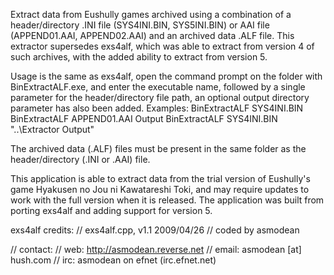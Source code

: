 Extract data from Eushully games archived using a combination of a header/directory .INI file (SYS4INI.BIN, SYS5INI.BIN) or AAI file (APPEND01.AAI, APPEND02.AAI) and an archived data .ALF file.
This extractor supersedes exs4alf, which was able to extract from version 4 of such archives, with the added ability to extract from version 5.

Usage is the same as exs4alf, open the command prompt on the folder with BinExtractALF.exe, and enter the executable name, followed by a single parameter for the header/directory file path, an optional output directory parameter has also been added.
Examples:
BinExtractALF SYS4INI.BIN
BinExtractALF APPEND01.AAI Output
BinExtractALF SYS4INI.BIN "..\Extractor Output"

The archived data (.ALF) files must be present in the same folder as the header/directory (.INI or .AAI) file.

This application is able to extract data from the trial version of Eushully's game Hyakusen no Jou ni Kawatareshi Toki, and may require updates to work with the full version when it is released. 
The application was built from porting exs4alf and adding support for version 5.

exs4alf credits:
// exs4alf.cpp, v1.1 2009/04/26
// coded by asmodean

// contact: 
//   web:   http://asmodean.reverse.net
//   email: asmodean [at] hush.com
//   irc:   asmodean on efnet (irc.efnet.net)
